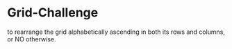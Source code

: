 # Grid-Challenge
to rearrange the grid alphabetically ascending in both its rows and columns, or NO otherwise.
